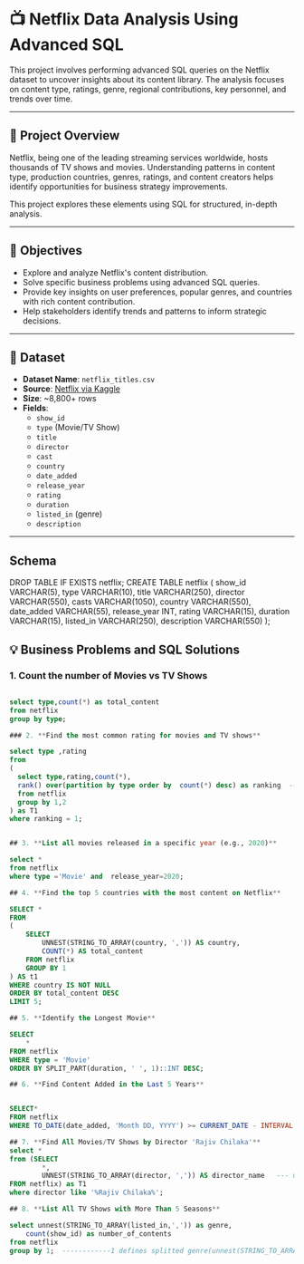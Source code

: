 

  # 📺 Netflix Data Analysis Using Advanced SQL

This project involves performing advanced SQL queries on the Netflix dataset to uncover insights about its content library. The analysis focuses on content type, ratings, genre, regional contributions, key personnel, and trends over time.

---

## 📌 Project Overview

Netflix, being one of the leading streaming services worldwide, hosts thousands of TV shows and movies.
Understanding patterns in content type, production countries, genres, ratings, and content creators helps identify opportunities for business strategy improvements.

This project explores these elements using SQL for structured, in-depth analysis.

---

## 🎯 Objectives

- Explore and analyze Netflix's content distribution.
- Solve specific business problems using advanced SQL queries.
- Provide key insights on user preferences, popular genres, and countries with rich content contribution.
- Help stakeholders identify trends and patterns to inform strategic decisions.

---

## 📁 Dataset

- **Dataset Name**: `netflix_titles.csv`
- **Source**: [Netflix via Kaggle](https://www.kaggle.com/shivamb/netflix-shows)
- **Size**: ~8,800+ rows
- **Fields**:
  - `show_id`
  - `type` (Movie/TV Show)
  - `title`
  - `director`
  - `cast`
  - `country`
  - `date_added`
  - `release_year`
  - `rating`
  - `duration`
  - `listed_in` (genre)
  - `description`

---

## Schema

DROP TABLE IF EXISTS netflix;
CREATE TABLE netflix
(
    show_id      VARCHAR(5),
    type         VARCHAR(10),
    title        VARCHAR(250),
    director     VARCHAR(550),
    casts        VARCHAR(1050),
    country      VARCHAR(550),
    date_added   VARCHAR(55),
    release_year INT,
    rating       VARCHAR(15),
    duration     VARCHAR(15),
    listed_in    VARCHAR(250),
    description  VARCHAR(550)
);

## 💡 Business Problems and SQL Solutions

### 1. **Count the number of Movies vs TV Shows**
```sql

select type,count(*) as total_content
from netflix
group by type;

### 2. **Find the most common rating for movies and TV shows**

select type ,rating
from 
(
  select type,rating,count(*),
  rank() over(partition by type order by  count(*) desc) as ranking  -- rank function
  from netflix
  group by 1,2
) as T1
where ranking = 1;


## 3. **List all movies released in a specific year (e.g., 2020)**

select * 
from netflix
where type ='Movie' and  release_year=2020;

## 4. **Find the top 5 countries with the most content on Netflix**

SELECT * 
FROM
(
    SELECT 
        UNNEST(STRING_TO_ARRAY(country, ',')) AS country,
        COUNT(*) AS total_content
    FROM netflix
    GROUP BY 1
) AS t1
WHERE country IS NOT NULL
ORDER BY total_content DESC
LIMIT 5;

## 5. **Identify the Longest Movie**

SELECT 
    *
FROM netflix
WHERE type = 'Movie'
ORDER BY SPLIT_PART(duration, ' ', 1)::INT DESC;

## 6. **Find Content Added in the Last 5 Years**


SELECT*
FROM netflix
WHERE TO_DATE(date_added, 'Month DD, YYYY') >= CURRENT_DATE - INTERVAL '5 years'  --converting string date into actual date formate then subtracting it with 5 years

## 7. **Find All Movies/TV Shows by Director 'Rajiv Chilaka'**
select *
from (SELECT 
        *,
        UNNEST(STRING_TO_ARRAY(director, ',')) AS director_name   --- unnest used to seprate string to array formate if the reocrds holds delimiter
FROM netflix) as T1
where director like '%Rajiv Chilaka%';

## 8. **List All TV Shows with More Than 5 Seasons**

select unnest(STRING_TO_ARRAY(listed_in,',')) as genre,
	count(show_id) as number_of_contents
from netflix
group by 1;  ------------1 defines splitted genre(unnest(STRING_TO_ARRAY(listed_in,',')))
	


